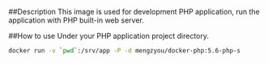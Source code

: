 ##Description
This image is used for development PHP application, run the application with PHP built-in web server.

##How to use
Under your PHP application project directory.  
```bash
docker run -v `pwd`:/srv/app -P -d mengzyou/docker-php:5.6-php-s  
```  
